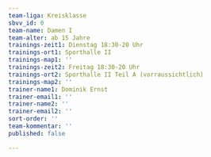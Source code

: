 ```yaml
---
team-liga: Kreisklasse
sbvv_id: 0
team-name: Damen I
team-alter: ab 15 Jahre
trainings-zeit1: Dienstag 18:30-20 Uhr
trainings-ort1: Sporthalle II
trainings-map1: ''
trainings-zeit2: Freitag 18:30-20 Uhr
trainings-ort2: Sporthalle II Teil A (vorraussichtlich)
trainings-map2: ''
trainer-name1: Dominik Ernst
trainer-email1: ''
trainer-name2: ''
trainer-email2: ''
sort-order: ''
team-kommentar: ''
published: false

---
```

